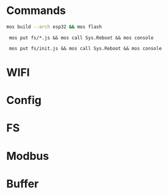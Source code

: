 # Commands

```bash
mos build --arch esp32 && mos flash
```

```
 mos put fs/*.js && mos call Sys.Reboot && mos console
 ```

```
 mos put fs/init.js && mos call Sys.Reboot && mos console
```

# WIFI

# Config

# FS

# Modbus

# Buffer